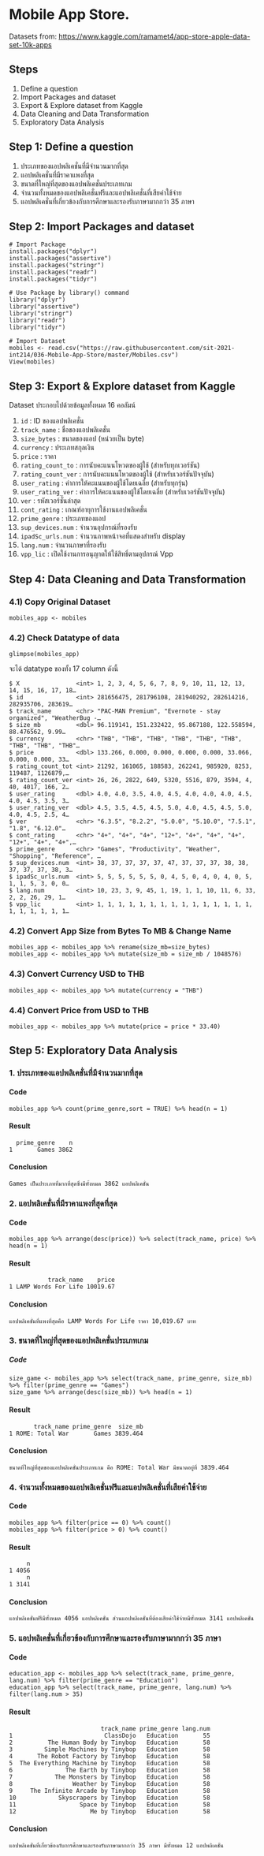 # Mobile App Store.
Datasets from: https://www.kaggle.com/ramamet4/app-store-apple-data-set-10k-apps

## Steps
1. Define a question
2. Import Packages and dataset
3. Export & Explore dataset from Kaggle
4. Data Cleaning and Data Transformation
5. Exploratory Data Analysis

## Step 1: Define a question
1. ประเภทของแอปพลิเคชั่นที่มีจำนวนมากที่สุด
2. แอปพลิเคชั่นที่มีราคาแพงที่สุด
3. ขนาดที่ใหญ่ที่สุดของแอปพลิเคชั่นประเภทเกม
4. จำนวนทั้งหมดของแอปพลิเคชั่นฟรีและแอปพลิเคชั่นที่เสียค่าใช้จ่าย
5. แอปพลิเคชั่นที่เกี่ยวข้องกับการศึกษาและรองรับภาษามากกว่า 35 ภาษา

## Step 2: Import Packages and dataset
```
# Import Package
install.packages("dplyr")
install.packages("assertive")
install.packages("stringr")
install.packages("readr")
install.packages("tidyr")

# Use Package by library() command
library("dplyr")
library("assertive")
library("stringr")
library("readr")
library("tidyr")

# Import Dataset
mobiles <- read.csv("https://raw.githubusercontent.com/sit-2021-int214/036-Mobile-App-Store/master/Mobiles.csv")
View(mobiles)
```

## Step 3: Export & Explore dataset from Kaggle
Dataset ประกอบไปด้วยข้อมูลทั้งหมด 16 คอลัมน์
1. `id` : ID ของแอปพลิเคชั่น
2. `track_name` : ชื่อของแอปพลิเคชั่น
3. `size_bytes` : ขนาดของแอป (หน่วยเป็น byte)
4. `currency` : ประเภทสกุลเงิน
5. `price` : ราคา
6. `rating_count_to` : การนับคะแนนโหวตของผู้ใช้ (สำหรับทุกเวอร์ชัน)
7. `rating_count_ver` : การนับคะแนนโหวตของผู้ใช้ (สำหรับเวอร์ชันปัจจุบัน)
8. `user_rating` : ค่าการให้คะแนนของผู้ใช้โดยเฉลี่ย (สำหรับทุกรุ่น)
9. `user_rating_ver` : ค่าการให้คะแนนของผู้ใช้โดยเฉลี่ย (สำหรับเวอร์ชันปัจจุบัน)
10. `ver` : รหัสเวอร์ชั่นล่าสุด
11. `cont_rating` : เกณฑ์อายุการใช้งานแอปพลิเคชั่น
12. `prime_genre` : ประเภทของแอป
13. `sup_devices.num` : จำนวนอุปกรณ์ที่รองรับ
14. `ipadSc_urls.num` : จำนวนภาพหน้าจอที่แสดงสำหรับ display
15. `lang.num` : จำนวนภาษาที่รองรับ
16. `vpp_lic` : เปิดใช้งานการอนุญาตให้ใช้สิทธิ์ตามอุปกรณ์ Vpp

## Step 4: Data Cleaning and Data Transformation
### 4.1) Copy Original Dataset
```
mobiles_app <- mobiles
```

### 4.2) Check Datatype of data
```
glimpse(mobiles_app)
```
จะได้ datatype ของทั้ง 17 column ดังนี้
```
$ X                <int> 1, 2, 3, 4, 5, 6, 7, 8, 9, 10, 11, 12, 13, 14, 15, 16, 17, 18…
$ id               <int> 281656475, 281796108, 281940292, 282614216, 282935706, 283619…
$ track_name       <chr> "PAC-MAN Premium", "Evernote - stay organized", "WeatherBug -…
$ size_mb          <dbl> 96.119141, 151.232422, 95.867188, 122.558594, 88.476562, 9.99…
$ currency         <chr> "THB", "THB", "THB", "THB", "THB", "THB", "THB", "THB", "THB"…
$ price            <dbl> 133.266, 0.000, 0.000, 0.000, 0.000, 33.066, 0.000, 0.000, 33…
$ rating_count_tot <int> 21292, 161065, 188583, 262241, 985920, 8253, 119487, 1126879,…
$ rating_count_ver <int> 26, 26, 2822, 649, 5320, 5516, 879, 3594, 4, 40, 4017, 166, 2…
$ user_rating      <dbl> 4.0, 4.0, 3.5, 4.0, 4.5, 4.0, 4.0, 4.0, 4.5, 4.0, 4.5, 3.5, 3…
$ user_rating_ver  <dbl> 4.5, 3.5, 4.5, 4.5, 5.0, 4.0, 4.5, 4.5, 5.0, 4.0, 4.5, 2.5, 4…
$ ver              <chr> "6.3.5", "8.2.2", "5.0.0", "5.10.0", "7.5.1", "1.8", "6.12.0"…
$ cont_rating      <chr> "4+", "4+", "4+", "12+", "4+", "4+", "4+", "12+", "4+", "4+",…
$ prime_genre      <chr> "Games", "Productivity", "Weather", "Shopping", "Reference", …
$ sup_devices.num  <int> 38, 37, 37, 37, 37, 47, 37, 37, 37, 38, 38, 37, 37, 37, 38, 3…
$ ipadSc_urls.num  <int> 5, 5, 5, 5, 5, 5, 0, 4, 5, 0, 4, 0, 4, 0, 5, 1, 1, 5, 3, 0, 0…
$ lang.num         <int> 10, 23, 3, 9, 45, 1, 19, 1, 1, 10, 11, 6, 33, 2, 2, 26, 29, 1…
$ vpp_lic          <int> 1, 1, 1, 1, 1, 1, 1, 1, 1, 1, 1, 1, 1, 1, 1, 1, 1, 1, 1, 1, 1…
```


### 4.2) Convert App Size from Bytes To MB & Change Name
```
mobiles_app <- mobiles_app %>% rename(size_mb=size_bytes)
mobiles_app <- mobiles_app %>% mutate(size_mb = size_mb / 1048576)
```

### 4.3) Convert Currency USD to THB
```
mobiles_app <- mobiles_app %>% mutate(currency = "THB")
```

### 4.4) Convert Price from USD to THB
```
mobiles_app <- mobiles_app %>% mutate(price = price * 33.40)
```

## Step 5: Exploratory Data Analysis
### 1. ประเภทของแอปพลิเคชั่นที่มีจำนวนมากที่สุด
#### Code
```
mobiles_app %>% count(prime_genre,sort = TRUE) %>% head(n = 1)
```
#### Result
```
  prime_genre    n
1       Games 3862
```
#### Conclusion
```
Games เป็นประเภทที่มากที่สุดซึ่งมีทั้งหมด 3862 แอปพลิเคชั่น
```

### 2. แอปพลิเคชั่นที่มีราคาแพงที่สุดที่สุด
#### Code
```
mobiles_app %>% arrange(desc(price)) %>% select(track_name, price) %>% head(n = 1)
```
#### Result
```
           track_name    price
1 LAMP Words For Life 10019.67
```
#### Conclusion
```
แอปพลิเคชั่นที่แพงที่สุดคือ LAMP Words For Life ราคา 10,019.67 บาท
```

### 3. ขนาดที่ใหญ่ที่สุดของแอปพลิเคชั่นประเภทเกม
##### Code
```
size_game <- mobiles_app %>% select(track_name, prime_genre, size_mb) %>% filter(prime_genre == "Games")
size_game %>% arrange(desc(size_mb)) %>% head(n = 1)
```
#### Result
```
       track_name prime_genre  size_mb
1 ROME: Total War       Games 3839.464
```
#### Conclusion
```
ขนาดที่ใหญ่ที่สุดของแอปพลิเคชั่นประเภทเกม คือ ROME: Total War มีขนาดอยู่ที่ 3839.464
```

### 4. จำนวนทั้งหมดของแอปพลิเคชั่นฟรีและแอปพลิเคชั่นที่เสียค่าใช้จ่าย
#### Code
```
mobiles_app %>% filter(price == 0) %>% count()
mobiles_app %>% filter(price > 0) %>% count()
```
#### Result
```
     n
1 4056
     n
1 3141
```
#### Conclusion
```
แอปพลิเคชั่นฟรีมีทั้งหมด 4056 แอปพลิเคชั่น ส่วนแอปพลิเคชั่นที่ต้องเสียค่าใช้จ่ายมีทั้งหมด 3141 แอปพลิเคชั่น
```

### 5. แอปพลิเคชั่นที่เกี่ยวข้องกับการศึกษาและรองรับภาษามากกว่า 35 ภาษา
#### Code
```
education_app <- mobiles_app %>% select(track_name, prime_genre, lang.num) %>% filter(prime_genre == "Education") 
education_app %>% select(track_name, prime_genre, lang.num) %>% filter(lang.num > 35)
```
#### Result
```
                          track_name prime_genre lang.num
1                          ClassDojo   Education       55
2          The Human Body by Tinybop   Education       58
3         Simple Machines by Tinybop   Education       58
4       The Robot Factory by Tinybop   Education       58
5  The Everything Machine by Tinybop   Education       58
6               The Earth by Tinybop   Education       58
7            The Monsters by Tinybop   Education       58
8                 Weather by Tinybop   Education       58
9     The Infinite Arcade by Tinybop   Education       58
10            Skyscrapers by Tinybop   Education       58
11                  Space by Tinybop   Education       58
12                     Me by Tinybop   Education       58
```
#### Conclusion
```
แอปพลิเคชั่นที่เกี่ยวข้องกับการศึกษาและรองรับภาษามากกว่า 35 ภาษา มีทั้งหมด 12 แอปพลิเคชั่น
```

